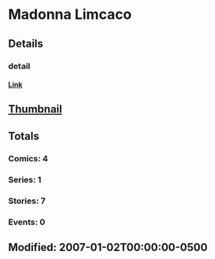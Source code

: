 # Madonna  Limcaco 
## Details
### detail
#### [Link](http://marvel.com/comics/creators/3801/madonna_limcaco?utm_campaign=apiRef&utm_source=225578a89fc76f3d20fbffda5d17a88d)
## [Thumbnail](http://i.annihil.us/u/prod/marvel/i/mg/b/40/image_not_available.jpg)
## Totals
### Comics: 4
### Series: 1
### Stories: 7
### Events: 0
## Modified: 2007-01-02T00:00:00-0500
